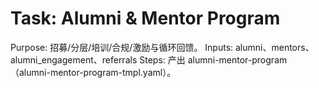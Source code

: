 # Task: Alumni & Mentor Program

Purpose: 招募/分层/培训/合规/激励与循环回馈。
Inputs: alumni、mentors、alumni_engagement、referrals
Steps: 产出 alumni-mentor-program（alumni-mentor-program-tmpl.yaml）。
